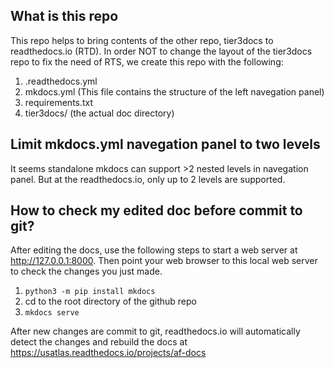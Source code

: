 ## What is this repo
This repo helps to bring contents of the other repo, tier3docs to readthedocs.io (RTD).
In order NOT to change the layout of the tier3docs repo to fix the need of RTS, we create
this repo with the following:

1. .readthedocs.yml
2. mkdocs.yml   (This file contains the structure of the left navegation panel)
3. requirements.txt
3. tier3docs/ (the actual doc directory)  

## Limit mkdocs.yml navegation panel to two levels
It seems standalone mkdocs can support >2 nested levels in navegation panel. But at the 
readthedocs.io, only up to 2 levels are supported.

## How to check my edited doc before commit to git?
After editing the docs, use the following steps to start a web server at http://127.0.0.1:8000.
Then point your web browser to this local web server to check the changes you just made.

1. `python3 -m pip install mkdocs`
2. cd to the root directory of the github repo
3. `mkdocs serve`

After new changes are commit to git, readthedocs.io will automatically detect the changes and 
rebuild the docs at https://usatlas.readthedocs.io/projects/af-docs
